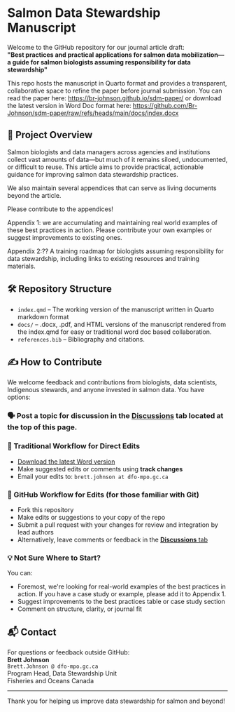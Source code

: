 # Salmon Data Stewardship Manuscript

Welcome to the GitHub repository for our journal article draft:  
**"Best practices and practical applications for salmon data mobilization—a guide for salmon biologists assuming responsibility for data stewardship"**

This repo hosts the manuscript in Quarto format and provides a transparent, collaborative space to refine the paper before journal submission. You can read the paper here: https://br-johnson.github.io/sdm-paper/ or download the latest version in Word Doc format here: https://github.com/Br-Johnson/sdm-paper/raw/refs/heads/main/docs/index.docx

## 📖 Project Overview

Salmon biologists and data managers across agencies and institutions collect vast amounts of data—but much of it remains siloed, undocumented, or difficult to reuse. This article aims to provide practical, actionable guidance for improving salmon data stewardship practices. 

We also maintain several appendices that can serve as living documents beyond the article.

Please contribute to the appendices!

Appendix 1: we are accumulating and maintaining real world examples of these best practices in action. Please contribute your own examples or suggest improvements to existing ones.

Appendix 2:?? A training roadmap for biologists assuming responsibility for data stewardship, including links to existing resources and training materials.

## 🛠 Repository Structure

- `index.qmd` – The working version of the manuscript written in Quarto markdown format
- `docs/` – .docx, .pdf, and HTML versions of the manuscript rendered from the index.qmd for easy or traditional word doc based collaboration.
- `references.bib` – Bibliography and citations.

## ✍️ How to Contribute

We welcome feedback and contributions from biologists, data scientists, Indigenous stewards, and anyone invested in salmon data. You have options:

### 🗣️ Post a topic for discussion in the [Discussions](https://github.com/Br-Johnson/sdm-paper/discussions) tab located at the top of this page.

### 🔹 Traditional Workflow for Direct Edits
- [Download the latest Word version](https://github.com/Br-Johnson/sdm-paper/raw/refs/heads/main/docs/index.docx)
- Make suggested edits or comments using **track changes**
- Email your edits to: `brett.johnson at dfo-mpo.gc.ca`

### 🔹 GitHub Workflow for Edits (for those familiar with Git)
- Fork this repository
- Make edits or suggestions to your copy of the repo
- Submit a pull request with your changes for review and integration by lead authors
- Alternatively, leave comments or feedback in the [**Discussions** tab](https://github.com/br-johnson/sdm-paper/discussions)

### 💡 Not Sure Where to Start?
You can:
- Foremost, we're looking for real-world examples of the best practices in action. If you have a case study or example, please add it to Appendix 1.
- Suggest improvements to the best practices table or case study section
- Comment on structure, clarity, or journal fit

## 📬 Contact

For questions or feedback outside GitHub:  
**Brett Johnson**  
`Brett.Johnson @ dfo-mpo.gc.ca`  
Program Head, Data Stewardship Unit  
Fisheries and Oceans Canada

---

Thank you for helping us improve data stewardship for salmon and beyond!
